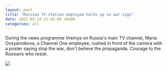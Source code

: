 ```yaml
---
layout: post
title: "Russian TV station employee holds up no war sign"
date: 2022-03-14 21:45:09 +0100
categories: all
---
```

<!--translate-->
During the news programme Vremya on Russia's main TV channel, Maria Ovsyannikova, a Channel One employee, rushed in front of the camera with a poster saying stop the war, don't believe the propaganda. Courage to the Russians who resist.
<!--endtranslate-->

<img src="{{ site.baseurl }}/assets/images/8.jpeg">
